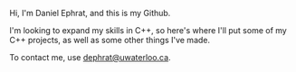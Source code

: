 Hi, I'm Daniel Ephrat, and this is my Github.

I'm looking to expand my skills in C++, so here's where I'll put some of my C++ projects, as well as some other things I've made.

To contact me, use dephrat@uwaterloo.ca.

<!---
dsharkyo/dsharkyo is a ✨ special ✨ repository because its `README.md` (this file) appears on your GitHub profile.
You can click the Preview link to take a look at your changes.
--->
